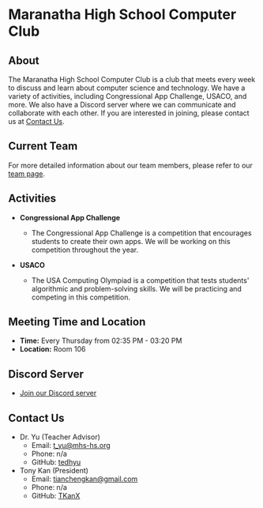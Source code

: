 # Maranatha High School Computer Club

## About

The Maranatha High School Computer Club is a club that meets every week to discuss and learn about computer science and technology. We have a variety of activities, including Congressional App Challenge, USACO, and more. We also have a Discord server where we can communicate and collaborate with each other. If you are interested in joining, please contact us at [Contact Us](#contact-us).

## Current Team

For more detailed information about our team members, please refer to our [team page](TEAM.md).

## Activities

- **Congressional App Challenge**

  - The Congressional App Challenge is a competition that encourages students to create their own apps. We will be working on this competition throughout the year.

- **USACO**
  - The USA Computing Olympiad is a competition that tests students' algorithmic and problem-solving skills. We will be practicing and competing in this competition.

## Meeting Time and Location

- **Time:** Every Thursday from 02:35 PM - 03:20 PM
- **Location:** Room 106

## Discord Server

- [Join our Discord server](https://discord.gg/reNDecxJ9Q)

## Contact Us

- Dr. Yu (Teacher Advisor)
  - Email: [t_yu@mhs-hs.org](mailto:t_yu@mhs-hs.org)
  - Phone: n/a
  - GitHub: [tedhyu](https://github.com/tedhyu)
- Tony Kan (President)
  - Email: [tianchengkan@gmail.com](mailto:tianchengkan@gmail.com)
  - Phone: n/a
  - GitHub: [TKanX](https://github.com/TKanX)
